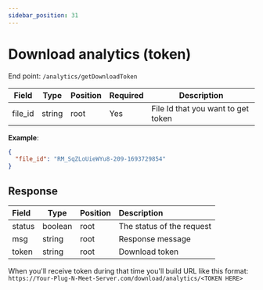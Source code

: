 ```yaml
---
sidebar_position: 31
---
```


# Download analytics (token)

End point: `/analytics/getDownloadToken`

| Field     | Type   | Position | Required | Description                             |
| --------- | ------ | -------- | :------- | --------------------------------------- |
| file_id | string | root     | Yes      | File Id that you want to get token |

**Example**:

```json
{
  "file_id": "RM_SqZLoUieWYu8-209-1693729854"
}
```

## Response

| Field  | Type    | Position | Description               |
| :----- | ------- | -------- | :------------------------ |
| status | boolean | root     | The status of the request |
| msg    | string  | root     | Response message          |
| token  | string  | root     | Download token            |

When you'll receive token during that time you'll build URL like this format:
`https://Your-Plug-N-Meet-Server.com/download/analytics/<TOKEN HERE>`
